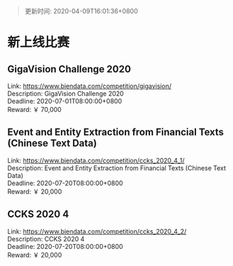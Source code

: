 > 更新时间: 2020-04-09T16:01:36+0800 

# 新上线比赛


## GigaVision Challenge 2020
Link: https://www.biendata.com/competition/gigavision/  
Description: GigaVision Challenge 2020  
Deadline: 2020-07-01T08:00:00+0800  
Reward: ￥ 70,000  

## Event and Entity Extraction from Financial Texts (Chinese Text Data)
Link: https://www.biendata.com/competition/ccks_2020_4_1/  
Description: Event and Entity Extraction from Financial Texts (Chinese Text Data)  
Deadline: 2020-07-20T08:00:00+0800  
Reward: ￥ 20,000  

## CCKS 2020 4
Link: https://www.biendata.com/competition/ccks_2020_4_2/  
Description: CCKS 2020 4  
Deadline: 2020-07-20T08:00:00+0800  
Reward: ￥ 20,000  

